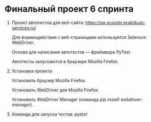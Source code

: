 # Финальный проект 6 спринта

1. Проект автотестов для веб-сайта: https://qa-scooter.praktikum-services.ru/

   Для взаимодействия с веб-страницами используется Selenium WebDriver. 

   Основа для написания автотестов — фреймворк PyTest. 

   Автотесты запускаются в браузере Mozilla Firefox.


2. Установка проекта:

   Установить браузер Mozilla Firefox.

   Установить WebDriver для Mozilla Firefox.

   Установить WebDriver Manager (команда *pip install webdriver-manager*).


3. Команда для запуска тестов: *pytest*
